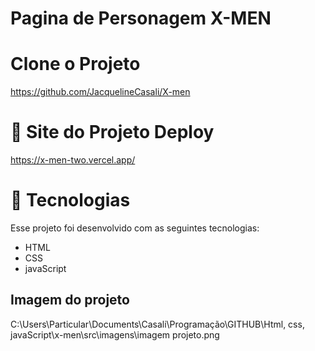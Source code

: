 # Pagina de Personagem X-MEN

# Clone o Projeto

https://github.com/JacquelineCasali/X-men

# 🔖 Site do Projeto Deploy

https://x-men-two.vercel.app/

# 🚀 Tecnologias

Esse projeto foi desenvolvido com as seguintes tecnologias:

- HTML
- CSS
- javaScript

## Imagem do projeto

C:\Users\Particular\Documents\Casali\Programação\GITHUB\Html, css, javaScript\x-men\src\imagens\imagem projeto.png

